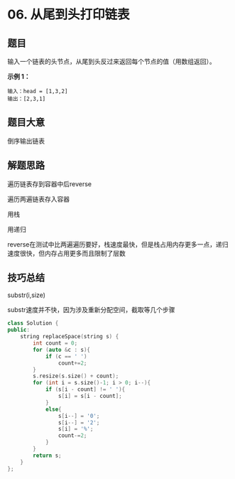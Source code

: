 # 06. 从尾到头打印链表

## 题目

输入一个链表的头节点，从尾到头反过来返回每个节点的值（用数组返回）。

 

**示例 1：**

```
输入：head = [1,3,2]
输出：[2,3,1]
```

 

## 题目大意

倒序输出链表

## 解题思路

遍历链表存到容器中后reverse

遍历两遍链表存入容器

用栈

用递归

reverse在测试中比两遍遍历要好，栈速度最快，但是栈占用内存更多一点，递归速度很快，但内存占用更多而且限制了层数

## 技巧总结

substr(i,size)

substr速度并不快，因为涉及重新分配空间，截取等几个步骤





```c++
class Solution {
public:
    string replaceSpace(string s) {
        int count = 0;
        for (auto &c : s){
            if (c == ' ')
                count+=2;
        }
        s.resize(s.size() + count);
        for (int i = s.size()-1; i > 0; i--){
            if (s[i - count] != ' '){
                s[i] = s[i - count];
            }
            else{
                s[i--] = '0';
                s[i--] = '2';
                s[i] = '%';
                count-=2;
            }
        }       
        return s;
    }
};
```

